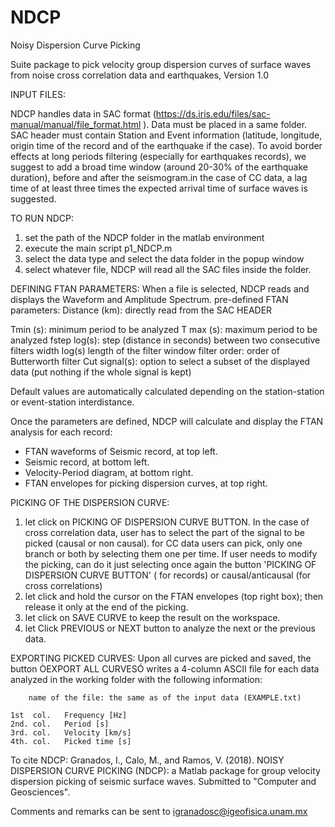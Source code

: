 # NDCP
Noisy Dispersion Curve Picking
				
Suite package to pick velocity group dispersion curves of surface waves from noise cross correlation data and earthquakes,  Version 1.0
										
INPUT FILES:

NDCP handles data in SAC format (https://ds.iris.edu/files/sac-manual/manual/file_format.html ). 
Data must be placed in a same folder.
SAC header must contain Station and Event information (latitude, longitude, origin time of the record and of the earthquake if the case).
To avoid border effects at long periods filtering (especially for earthquakes records), we suggest to add a broad time window (around 20-30% of the earthquake duration), before and after the seismogram.in the case of CC data, a lag time of at least three times the expected arrival time of surface waves is suggested.


TO RUN NDCP:
1) set the path of the NDCP folder in the matlab environment  
2) execute the main script p1_NDCP.m
3) select the data type and select the data folder in the popup window
4) select whatever file, NDCP will read all the SAC files inside the folder.


DEFINING FTAN PARAMETERS:
When a file is selected, NDCP reads and displays the Waveform and Amplitude Spectrum.
pre-defined FTAN parameters:
Distance (km): directly read from the SAC HEADER

Tmin (s): 	minimum period to be analyzed 
T max (s): 	maximum period to be analyzed
fstep log(s): 	step (distance in seconds) between two consecutive filters 
width log(s) 	length of the filter window 
filter order: 	order of Butterworth filter
Cut signal(s): 	option to select a subset of the displayed data (put nothing if the whole signal is kept)

Default values are automatically calculated depending on the station-station or event-station interdistance.


Once the parameters are defined, NDCP will calculate and display the FTAN analysis for each record:
- FTAN waveforms of Seismic record, at top left.
- Seismic record, at bottom left.
- Velocity-Period diagram, at bottom right.
- FTAN envelopes for picking dispersion curves, at top right.

PICKING OF THE DISPERSION CURVE:

1) let click on PICKING OF DISPERSION CURVE BUTTON. In the case of cross correlation data, user has to select the part of the signal to be picked (causal or non causal). for CC data users can pick, only one branch or both by selecting them one per time. If user needs to modify the picking, can do it just selecting once again the button 'PICKING OF DISPERSION CURVE BUTTON' ( for records) or causal/anticausal (for cross correlations)
2) let click and hold the cursor on the FTAN envelopes (top right box); then release it only at the end of the picking.
3) let click on SAVE CURVE to keep the result on the workspace.
4) let Click PREVIOUS or NEXT button to analyze the next or the previous data.

EXPORTING PICKED CURVES:
Upon all curves are picked and saved, the button ÒEXPORT ALL CURVESÓ writes a 4-column ASCII file for each data analyzed in the working folder with the following information:

        name of the file: the same as of the input data (EXAMPLE.txt)

	1st  col. 	Frequency [Hz]
	2nd. col. 	Period [s]
	3rd. col.	Velocity [km/s]
	4th. col. 	Picked time [s]


	
	
To cite NDCP:
Granados, I., Calo, M., and Ramos, V. (2018). NOISY DISPERSION CURVE PICKING (NDCP): a Matlab package for group velocity dispersion picking of seismic surface waves. 
Submitted to "Computer and Geosciences".

Comments and remarks can be sent to igranadosc@igeofisica.unam.mx


